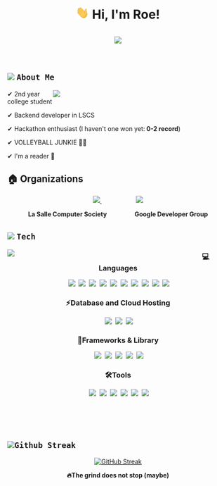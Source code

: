 <!-- <p align = "center">
	<img src = "https://github.com/7oSkaaa/7oSkaaa/blob/output/github-contribution-grid-snake.svg?" alt = "Snake Game"/>
</p> !-->

<div align="center">
    <summary><h1 style="display: inline-block"><img src="https://raw.githubusercontent.com/ABSphreak/ABSphreak/master/gifs/Hi.gif" width="30px"> Hi, I'm Roe!</h1></summary>
</div>

<p align="center">
  <!-- Typing SVG by DenverCoder1 - https://github.com/DenverCoder1/readme-typing-svg -->
  <a href="https://github.com/DenverCoder1/readme-typing-svg">
    <img src="https://readme-typing-svg.demolab.com/?lines=Average%20Student%20Programmer;Backend%20Developer%20;Full-stack%20in%20the%20making;&font=Fira%20Code&center=true&width=440&height=65&color=d0a1e5&vCenter=true&pause=1000&size=22" /></a>
</p>

<br>
    
## <img src="https://media.giphy.com/media/ObNTw8Uzwy6KQ/giphy.gif" width="30px">&nbsp;`About Me`

<img align="right" width="400" src="https://github-readme-stats.vercel.app/api?username=Solenad"/>

<div>
	<p>✔ 2nd year college student</p>
	<p>✔ Backend developer in LSCS</p>
	<p>✔ Hackathon enthusiast (I haven't one won yet:<strong> 0-2 record</strong>)</p>
	<p>✔ VOLLEYBALL JUNKIE 🏐🏐</p>
	<p>✔ I'm a reader 📖</p>
</div>


## 🏠 Organizations

<p align="center">
  <span>
    <a href="https://www.facebook.com/LaSalleComputerSociety">
      <img width="150" src="https://picsvg.com/svg/fy9e2a.jpg"/>
    </a>
  </span>
  &nbsp;&nbsp;&nbsp;&nbsp;&nbsp;&nbsp;&nbsp;&nbsp;&nbsp;&nbsp;&nbsp;&nbsp;&nbsp;&nbsp;&nbsp;&nbsp;&nbsp;&nbsp;&nbsp;
  <span>
    <a href="https://www.facebook.com/GDGoCDLSU">
      <img width="150" src="https://scontent.fmnl4-1.fna.fbcdn.net/v/t39.30808-6/474444678_619379693793371_5071102139988313382_n.jpg?_nc_cat=111&ccb=1-7&_nc_sid=6ee11a&_nc_eui2=AeG--MzReKikI2yEK1o9Q8aehX8Z-pJVtMCFfxn6klW0wI233Tuv8Ya2pfzU-R5o1-o79f9JjKYoZ9V5cUHw3pR5&_nc_ohc=UFq6Ywv3HmsQ7kNvgHUZmXD&_nc_oc=AdhEPX92zW0WCpksUrs2vaKe7IXI3iQVvXvyCgrXiM92h_7Z5Zz6oFv72TD1UW8zGnUIbEsSBVGcyb73aYaXWjuZ&_nc_zt=23&_nc_ht=scontent.fmnl4-1.fna&_nc_gid=Ae5AnxVYjNgFZiAGm1bxWAl&oh=00_AYCwI7u6TLE4mBeM7Qyn8Pc_uhfN0KyeSY7gWn3pVDblUg&oe=67CCD213"/>
    </a>
  </span>
</p>

<p align="center">
  <span><strong>La Salle Computer Society</strong></span>
  &nbsp;&nbsp;&nbsp;&nbsp;&nbsp;&nbsp;&nbsp;&nbsp;&nbsp;&nbsp;&nbsp;&nbsp;&nbsp;&nbsp;
  <span><strong>Google Developer Group</strong></span>
</p>



## <img src = "https://github.com/7oSkaaa/7oSkaaa/blob/main/Images/CP_PS.gif?raw=true" width = 40px> `Tech`


<img align="left" width="400" src="https://github-readme-stats.vercel.app/api/top-langs/?username=Solenad"/>
<div align="center">

<h3>‍💻 Languages</h3>

&nbsp;<img height="20" src="https://img.shields.io/badge/Node%20js-339933?style=for-the-badge&logo=nodedotjs&logoColor=white" />
&nbsp;<img height="20" src="https://img.shields.io/badge/C-00599C?style=for-the-badge&logo=c&logoColor=white" />
&nbsp;<img height="20" src="https://img.shields.io/badge/Python-FFD43B?style=for-the-badge&logo=python&logoColor=blue" />
&nbsp;<img height="20" src="https://img.shields.io/badge/JavaScript-323330?style=for-the-badge&logo=javascript&logoColor=F7DF1E" />
&nbsp;<img height="20" src="https://img.shields.io/badge/HTML5-E34F26?style=for-the-badge&logo=html5&logoColor=white" />
&nbsp;<img height="20" src="https://img.shields.io/badge/Tailwind_CSS-38B2AC?style=for-the-badge&logo=tailwind-css&logoColor=white" />
&nbsp;<img height="20" src="https://img.shields.io/badge/CSS3-1572B6?style=for-the-badge&logo=css3&logoColor=white" />
&nbsp;<img height="20" src="https://img.shields.io/badge/Markdown-000000?style=for-the-badge&logo=markdown&logoColor=white" />
&nbsp;<img height="20" src="https://img.shields.io/badge/R-276DC3?style=for-the-badge&logo=r&logoColor=white" />
&nbsp;<img height="20" src="https://img.shields.io/badge/Markdown-000000?style=for-the-badge&logo=markdown&logoColor=white" />

<h3>⚡Database and Cloud Hosting</h3>

&nbsp;<img height="20" src="https://img.shields.io/badge/MySQL-005C84?style=for-the-badge&logo=mysql&logoColor=white" />
&nbsp;<img height="20" src="https://img.shields.io/badge/MongoDB-4EA94B?style=for-the-badge&logo=mongodb&logoColor=white" />
&nbsp;<img height="20" src="https://img.shields.io/badge/Cloudinary-3448C5?style=for-the-badge&logo=Cloudinary&logoColor=white" />

<h3>🚀Frameworks & Library</h3>

&nbsp;<img height="20" src="https://img.shields.io/badge/React-20232A?style=for-the-badge&logo=react&logoColor=61DAFB" />
&nbsp;<img height="20" src="https://img.shields.io/badge/Express%20js-000000?style=for-the-badge&logo=express&logoColor=white" />
&nbsp;<img height="20" src="https://img.shields.io/badge/axios-671ddf?&style=for-the-badge&logo=axios&logoColor=white" />
&nbsp;<img height="20" src="https://img.shields.io/badge/Docker-2CA5E0?style=for-the-badge&logo=docker&logoColor=white" />
&nbsp;<img height="20" src="https://img.shields.io/badge/firebase-ffca28?style=for-the-badge&logo=firebase&logoColor=black" />

<h3>🛠️Tools</h3>


&nbsp;<img height="20" src="https://img.shields.io/badge/VSCode-0078D4?style=for-the-badge&logo=visual%20studio%20code&logoColor=white" />
&nbsp;<img height="20" src="https://img.shields.io/badge/NeoVim-%2357A143.svg?&style=for-the-badge&logo=neovim&logoColor=white" />
&nbsp;<img height="20" src="https://img.shields.io/badge/Postman-FF6C37?style=for-the-badge&logo=Postman&logoColor=white" />
&nbsp;<img height="20" src="https://img.shields.io/badge/powershell-5391FE?style=for-the-badge&logo=powershell&logoColor=white" />
&nbsp;<img height="20" src="https://img.shields.io/badge/GIT-E44C30?style=for-the-badge&logo=git&logoColor=white" />
&nbsp;<img height="20" src="https://img.shields.io/badge/powershell-5391FE?style=for-the-badge&logo=powershell&logoColor=white" />
</div>

<br><br><br>

## <img width="30" src="https://media4.giphy.com/media/47GPQ7ZzivsemHKPvB/giphy.gif?cid=6c09b952hc4o67edn9jzpwfp0z9eyy2hpxl9wmrae42w50uj&ep=v1_internal_gif_by_id&rid=giphy.gif&ct=s" />`Github Streak`
<p align="center">
<a href="https://git.io/streak-stats"><img src="https://streak-stats.demolab.com?user=Solenad&theme=midnight-purple" alt="GitHub Streak" /></a>
</p>
<p align="center">
<strong>🔥The grind does not stop (maybe)</strong>
</p>

